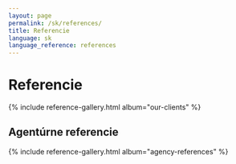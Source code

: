 ```yaml
---
layout: page
permalink: /sk/references/
title: Referencie
language: sk
language_reference: references
---
```


# Referencie

{% include reference-gallery.html album="our-clients" %}

## Agentúrne referencie

{% include reference-gallery.html album="agency-references" %}

